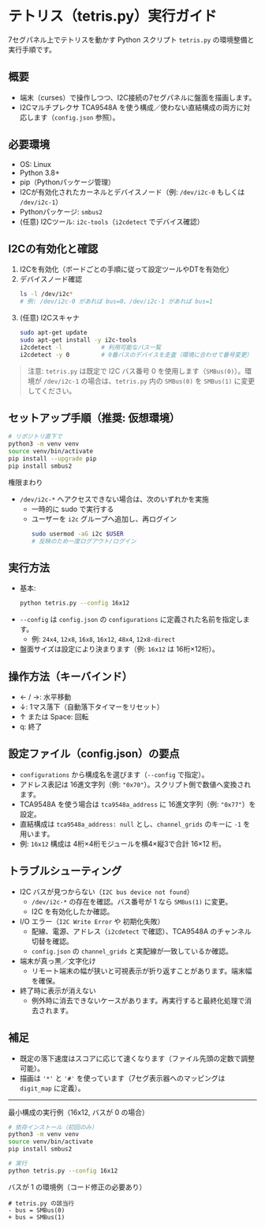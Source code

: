 # テトリス（tetris.py）実行ガイド

7セグパネル上でテトリスを動かす Python スクリプト `tetris.py` の環境整備と実行手順です。

## 概要
- 端末（curses）で操作しつつ、I2C接続の7セグパネルに盤面を描画します。
- I2Cマルチプレクサ TCA9548A を使う構成／使わない直結構成の両方に対応します（`config.json` 参照）。

## 必要環境
- OS: Linux
- Python 3.8+
- pip（Pythonパッケージ管理）
- I2Cが有効化されたカーネルとデバイスノード（例: `/dev/i2c-0` もしくは `/dev/i2c-1`）
- Pythonパッケージ: `smbus2`
- (任意) I2Cツール: `i2c-tools`（`i2cdetect` でデバイス確認）

## I2Cの有効化と確認
1) I2Cを有効化（ボードごとの手順に従って設定ツールやDTを有効化）
2) デバイスノード確認
   ```bash
   ls -l /dev/i2c*
   # 例: /dev/i2c-0 があれば bus=0、/dev/i2c-1 があれば bus=1
   ```
3) (任意) I2Cスキャナ
   ```bash
   sudo apt-get update
   sudo apt-get install -y i2c-tools
   i2cdetect -l           # 利用可能なバス一覧
   i2cdetect -y 0         # 0番バスのデバイスを走査（環境に合わせて番号変更）
   ```

> 注意: `tetris.py` は既定で I2C バス番号 0 を使用します（`SMBus(0)`）。環境が `/dev/i2c-1` の場合は、`tetris.py` 内の `SMBus(0)` を `SMBus(1)` に変更してください。

## セットアップ手順（推奨: 仮想環境）
```bash
# リポジトリ直下で
python3 -m venv venv
source venv/bin/activate
pip install --upgrade pip
pip install smbus2
```

権限まわり
- `/dev/i2c-*` へアクセスできない場合は、次のいずれかを実施
  - 一時的に sudo で実行する
  - ユーザーを `i2c` グループへ追加し、再ログイン
    ```bash
    sudo usermod -aG i2c $USER
    # 反映のため一度ログアウト/ログイン
    ```

## 実行方法
- 基本:
  ```bash
  python tetris.py --config 16x12
  ```
- `--config` は `config.json` の `configurations` に定義された名前を指定します。
  - 例: `24x4`, `12x8`, `16x8`, `16x12`, `48x4`, `12x8-direct`
- 盤面サイズは設定により決まります（例: `16x12` は 16桁×12桁）。

## 操作方法（キーバインド）
- ← / →: 水平移動
- ↓: 1マス落下（自動落下タイマーをリセット）
- ↑ または Space: 回転
- q: 終了

## 設定ファイル（config.json）の要点
- `configurations` から構成名を選びます（`--config` で指定）。
- アドレス表記は 16進文字列（例: `"0x70"`）。スクリプト側で数値へ変換されます。
- TCA9548A を使う場合は `tca9548a_address` に 16進文字列（例: `"0x77"`）を設定。
- 直結構成は `tca9548a_address: null` とし、`channel_grids` のキーに `-1` を用います。
- 例: `16x12` 構成は 4桁×4桁モジュールを横4×縦3で合計 16×12 桁。

## トラブルシューティング
- I2C バスが見つからない（`I2C bus device not found`）
  - `/dev/i2c-*` の存在を確認。バス番号が 1 なら `SMBus(1)` に変更。
  - I2C を有効化したか確認。
- I/O エラー（`I2C Write Error` や 初期化失敗）
  - 配線、電源、アドレス（`i2cdetect` で確認）、TCA9548A のチャンネル切替を確認。
  - `config.json` の `channel_grids` と実配線が一致しているか確認。
- 端末が真っ黒／文字化け
  - リモート端末の幅が狭いと可視表示が折り返すことがあります。端末幅を確保。
- 終了時に表示が消えない
  - 例外時に消去できないケースがあります。再実行すると最終化処理で消去されます。

## 補足
- 既定の落下速度はスコアに応じて速くなります（ファイル先頭の定数で調整可能）。
- 描画は `'*'` と `'#'` を使っています（7セグ表示器へのマッピングは `digit_map` に定義）。

---
最小構成の実行例（16x12, バスが 0 の場合）
```bash
# 依存インストール（初回のみ）
python3 -m venv venv
source venv/bin/activate
pip install smbus2

# 実行
python tetris.py --config 16x12
```

バスが 1 の環境例（コード修正の必要あり）
```text
# tetris.py の該当行
- bus = SMBus(0)
+ bus = SMBus(1)
```
